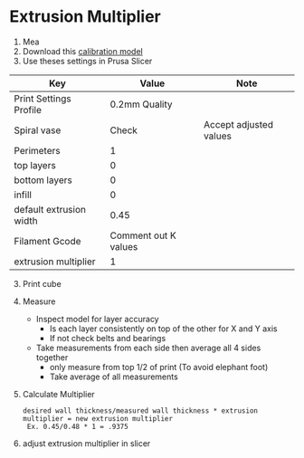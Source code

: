# Extrusion Multiplier
1. Mea
2. Download this [calibration model](https://www.thingiverse.com/thing:3405991)
3. Use theses settings in Prusa Slicer

|Key|Value|Note|
|--|--|--|
|Print Settings Profile|0.2mm Quality|
|Spiral vase|Check|Accept adjusted values|
|Perimeters|1|
|top layers|0|
|bottom layers|0|
|infill|0|
|default extrusion width|0.45|
|Filament Gcode|Comment out K values|
|extrusion multiplier|1|

3. Print cube
4. Measure
    * Inspect model for layer accuracy 
	    * Is each layer consistently on top of the other for X and Y axis
	    * If not check belts and bearings
    * Take measurements from each side then average all 4 sides together
	    * only measure from top 1/2 of print (To avoid elephant foot)
	    * Take average of all measurements

5. Calculate Multiplier

       desired wall thickness/measured wall thickness * extrusion multiplier = new extrusion multiplier
        Ex. 0.45/0.48 * 1 = .9375

6. adjust extrusion multiplier in slicer
<!--stackedit_data:
eyJoaXN0b3J5IjpbLTIzNDMwNTQ3MCwtMTY5NzIzNDE0LC03Nz
UxMjA0MTgsLTU2OTE2MTc2LC0xNzAwMjYzNzczLC0xNTAwMTgz
MDc2LC0xNTE5MDEwMDQ2LC04ODIyMjIxMDIsLTExOTA2ODI0Nz
csMTUzMjYyMDk3NSwtMTQ4MDk2NDgyLC0yNjkxMDY1NjgsLTE2
MjUzMjk5MzEsMTk0NTk5MDU1NF19
-->